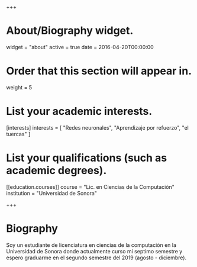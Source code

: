 +++
# About/Biography widget.
widget = "about"
active = true
date = 2016-04-20T00:00:00

# Order that this section will appear in.
weight = 5

# List your academic interests.
[interests]
  interests = [
    "Redes neuronales",
    "Aprendizaje por refuerzo",
    "el tuercas"
  ]

# List your qualifications (such as academic degrees).

[[education.courses]]
  course = "Lic. en Ciencias de la Computación"
  institution = "Universidad de Sonora"
   
 
+++

# Biography
Soy un estudiante de licenciatura en ciencias de la computación en la Universidad de Sonora donde actualmente curso mi septimo semestre y espero graduarme en el segundo semestre del 2019 (agosto - diciembre).
